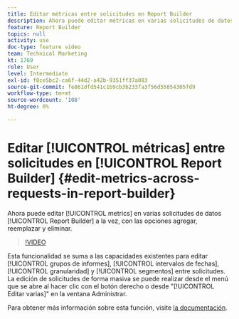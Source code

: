```yaml
---
title: Editar métricas entre solicitudes en Report Builder
description: Ahora puede editar métricas en varias solicitudes de datos de Report Builder a la vez, con las opciones agregar, reemplazar y eliminar.
feature: Report Builder
topics: null
activity: use
doc-type: feature video
team: Technical Marketing
kt: 1769
role: User
level: Intermediate
exl-id: f0ce5bc2-ca6f-44d2-a42b-9351ff37a083
source-git-commit: fe861dfd541c1b9cb3b233fa3f56d55054305fd9
workflow-type: tm+mt
source-wordcount: '108'
ht-degree: 0%

---
```


# Editar [!UICONTROL métricas] entre solicitudes en [!UICONTROL Report Builder] {#edit-metrics-across-requests-in-report-builder}

Ahora puede editar [!UICONTROL metrics] en varias solicitudes de datos [!UICONTROL Report Builder] a la vez, con las opciones agregar, reemplazar y eliminar.

>[!VIDEO](https://video.tv.adobe.com/v/23547/?quality=12)

Esta funcionalidad se suma a las capacidades existentes para editar [!UICONTROL grupos de informes], [!UICONTROL intervalos de fechas], [!UICONTROL granularidad] y [!UICONTROL segmentos] entre solicitudes. La edición de solicitudes de forma masiva se puede realizar desde el menú que se abre al hacer clic con el botón derecho o desde &quot;[!UICONTROL Editar varias]&quot; en la ventana Administrar.

Para obtener más información sobre esta función, visite [la documentación](https://experienceleague.adobe.com/docs/analytics/analyze/report-builder/manage-requests/edit-multiple-metrics.html?lang=en).
